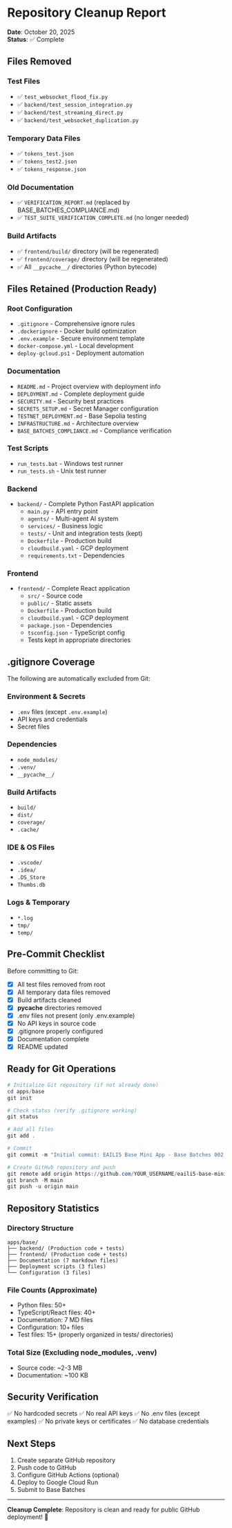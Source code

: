 # Repository Cleanup Report

**Date**: October 20, 2025  
**Status**: ✅ Complete

## Files Removed

### Test Files
- ✅ `test_websocket_flood_fix.py`
- ✅ `backend/test_session_integration.py`
- ✅ `backend/test_streaming_direct.py`
- ✅ `backend/test_websocket_duplication.py`

### Temporary Data Files
- ✅ `tokens_test.json`
- ✅ `tokens_test2.json`
- ✅ `tokens_response.json`

### Old Documentation
- ✅ `VERIFICATION_REPORT.md` (replaced by BASE_BATCHES_COMPLIANCE.md)
- ✅ `TEST_SUITE_VERIFICATION_COMPLETE.md` (no longer needed)

### Build Artifacts
- ✅ `frontend/build/` directory (will be regenerated)
- ✅ `frontend/coverage/` directory (will be regenerated)
- ✅ All `__pycache__/` directories (Python bytecode)

## Files Retained (Production Ready)

### Root Configuration
- `.gitignore` - Comprehensive ignore rules
- `.dockerignore` - Docker build optimization
- `.env.example` - Secure environment template
- `docker-compose.yml` - Local development
- `deploy-gcloud.ps1` - Deployment automation

### Documentation
- `README.md` - Project overview with deployment info
- `DEPLOYMENT.md` - Complete deployment guide
- `SECURITY.md` - Security best practices
- `SECRETS_SETUP.md` - Secret Manager configuration
- `TESTNET_DEPLOYMENT.md` - Base Sepolia testing
- `INFRASTRUCTURE.md` - Architecture overview
- `BASE_BATCHES_COMPLIANCE.md` - Compliance verification

### Test Scripts
- `run_tests.bat` - Windows test runner
- `run_tests.sh` - Unix test runner

### Backend
- `backend/` - Complete Python FastAPI application
  - `main.py` - API entry point
  - `agents/` - Multi-agent AI system
  - `services/` - Business logic
  - `tests/` - Unit and integration tests (kept)
  - `Dockerfile` - Production build
  - `cloudbuild.yaml` - GCP deployment
  - `requirements.txt` - Dependencies

### Frontend
- `frontend/` - Complete React application
  - `src/` - Source code
  - `public/` - Static assets
  - `Dockerfile` - Production build
  - `cloudbuild.yaml` - GCP deployment
  - `package.json` - Dependencies
  - `tsconfig.json` - TypeScript config
  - Tests kept in appropriate directories

## .gitignore Coverage

The following are automatically excluded from Git:

### Environment & Secrets
- `.env` files (except `.env.example`)
- API keys and credentials
- Secret files

### Dependencies
- `node_modules/`
- `.venv/`
- `__pycache__/`

### Build Artifacts
- `build/`
- `dist/`
- `coverage/`
- `.cache/`

### IDE & OS Files
- `.vscode/`
- `.idea/`
- `.DS_Store`
- `Thumbs.db`

### Logs & Temporary
- `*.log`
- `tmp/`
- `temp/`

## Pre-Commit Checklist

Before committing to Git:

- [x] All test files removed from root
- [x] All temporary data files removed
- [x] Build artifacts cleaned
- [x] __pycache__ directories removed
- [x] .env files not present (only .env.example)
- [x] No API keys in source code
- [x] .gitignore properly configured
- [x] Documentation complete
- [x] README updated

## Ready for Git Operations

```powershell
# Initialize Git repository (if not already done)
cd apps/base
git init

# Check status (verify .gitignore working)
git status

# Add all files
git add .

# Commit
git commit -m "Initial commit: EAILI5 Base Mini App - Base Batches 002 submission"

# Create GitHub repository and push
git remote add origin https://github.com/YOUR_USERNAME/eaili5-base-miniapp.git
git branch -M main
git push -u origin main
```

## Repository Statistics

### Directory Structure
```
apps/base/
├── backend/ (Production code + tests)
├── frontend/ (Production code + tests)
├── Documentation (7 markdown files)
├── Deployment scripts (3 files)
└── Configuration (3 files)
```

### File Counts (Approximate)
- Python files: 50+
- TypeScript/React files: 40+
- Documentation: 7 MD files
- Configuration: 10+ files
- Test files: 15+ (properly organized in tests/ directories)

### Total Size (Excluding node_modules, .venv)
- Source code: ~2-3 MB
- Documentation: ~100 KB

## Security Verification

✅ No hardcoded secrets
✅ No real API keys
✅ No .env files (except examples)
✅ No private keys or certificates
✅ No database credentials

## Next Steps

1. Create separate GitHub repository
2. Push code to GitHub
3. Configure GitHub Actions (optional)
4. Deploy to Google Cloud Run
5. Submit to Base Batches

---

**Cleanup Complete**: Repository is clean and ready for public GitHub deployment! 🎉

